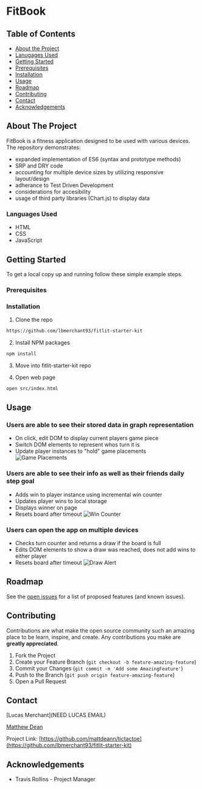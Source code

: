 # FitBook
<!-- TABLE OF CONTENTS -->
## Table of Contents

* [About the Project](#about-the-project)
* [Lanugages Used](#languages-used)
* [Getting Started](#getting-started)
* [Prerequisites](#prerequisites)
* [Installation](#installation)
* [Usage](#usage)
* [Roadmap](#roadmap)
* [Contributing](#contributing)
* [Contact](#contact)
* [Acknowledgements](#acknowledgements)


<!-- ABOUT THE PROJECT -->
## About The Project


FitBook is a fitness application designed to be used with various devices. The repository demonstrates:
  * expanded implementation of ES6 (syntax and prototype methods)
  * SRP and DRY code
  * accounting for multiple device sizes by utilizing responsive layout/design
  * adherance to Test Driven Development
  * considerations for accesibility
  * usage of third party libraries (Chart.js) to display data


### Languages Used

* HTML
* CSS
* JavaScript


<!-- GETTING STARTED -->
## Getting Started

To get a local copy up and running follow these simple example steps.


### Prerequisites


### Installation

1. Clone the repo
```sh
https://github.com/lbmerchant93/fitlit-starter-kit
```
2. Install NPM packages
```sh
npm install
```
3. Move into fitlit-starter-kit repo

4. Open web page
```sh
open src/index.html
```


## Usage

### Users are able to see their stored data in graph representation

  * On click, edit DOM to display current players game piece
  * Switch DOM elements to represent whos turn it is
  * Update player instances to "hold" game placements
![Game Placements](https://i.imgur.com/Mz6MCBL.png)



### Users are able to see their info as well as their friends daily step goal
  

  * Adds win to player instance using incremental win counter
  * Updates player wins to local storage
  * Displays winner on page
  * Resets board after timeout
![Win Counter](https://i.imgur.com/BQ0zDns.png)



### Users can open the app on multiple devices

  * Checks turn counter and returns a draw if the board is full
  * Edits DOM elements to show a draw was reached, does not add wins to either player
  * Resets board after timeout
![Draw Alert](https://i.imgur.com/5P0xHly.png)
  


<!-- ROADMAP -->
## Roadmap

See the [open issues](file:///Users/matthewdean/turing/2module/projects/fitlit-starter-kit/issues) for a list of proposed features (and known issues).


<!-- CONTRIBUTING -->
## Contributing

Contributions are what make the open source community such an amazing place to be learn, inspire, and create. Any contributions you make are **greatly appreciated**.

1. Fork the Project
2. Create your Feature Branch (`git checkout -b feature-amazing-feature`)
3. Commit your Changes (`git commit -m 'Add some AmazingFeature'`)
4. Push to the Branch (`git push origin feature-amazing-feature`)
5. Open a Pull Request


<!-- CONTACT -->
## Contact





[Lucas Merchant](NEED LUCAS EMAIL)





[Matthew Dean](deanma95@gmail.com)

Project Link: [https://github.com/mattdeann/tictactoe](https://github.com/lbmerchant93/fitlit-starter-kit)


<!-- ACKNOWLEDGEMENTS -->
## Acknowledgements

  * Travis Rollins - Project Manager
